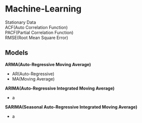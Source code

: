 # Machine-Learning
Stationary Data  
ACF(Auto Correlation Function)  
PACF(Partial Correlation Function)  
RMSE(Root Mean Square Error)  

## Models
**ARMA(Auto-Regressive Moving Average)**
- AR(Auto-Regressive)
- MA(Moving Average)

**ARIMA(Auto-Regressive Integrated Moving Average)**  
-  a

**SARIMA(Seasonal Auto-Regressive Integrated Moving Average)**  
-  a  
